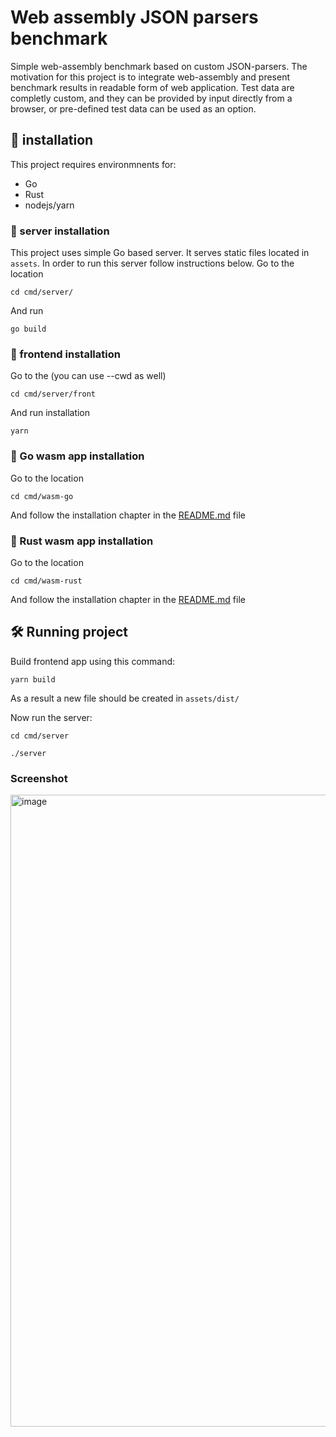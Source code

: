 # Web assembly JSON parsers benchmark

Simple web-assembly benchmark based on custom JSON-parsers. The motivation for this project is to integrate web-assembly and present benchmark results in readable form of web application. Test data are completly custom, and they can be provided by input directly from a browser, or pre-defined test data can be used as an option.

## 🚴 installation

This project requires environmnents for: 
 - Go
 - Rust
 - nodejs/yarn

### 🚴  server installation
This project uses simple Go based server. It serves static files located in `assets`.
In order to run this server follow instructions below.
Go to the location

`cd cmd/server/`

And run

`go build`
 
### 🚴  frontend installation

Go to the (you can use --cwd as well)

`cd cmd/server/front`

And run installation 

`yarn`


### 🚴  Go wasm app installation

Go to the location

`cd cmd/wasm-go`

And follow the installation chapter in the [README.md](cmd/wasm-go/README.md) file 

### 🚴  Rust wasm app installation

Go to the location

`cd cmd/wasm-rust`

And follow the installation chapter in the [README.md](cmd/wasm-rust/README.md) file 

## 🛠️ Running project

Build frontend app using this command:

`yarn build`

As a result a new file should be created in `assets/dist/`

Now run the server:

`cd cmd/server`

`./server`

### Screenshot

<img width="1011" alt="image" src="https://user-images.githubusercontent.com/40120335/184535465-d7796ad4-2544-43dc-b196-667f37201041.png">

